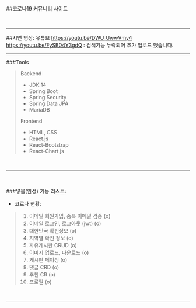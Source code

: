 ##코로나19 커뮤니티 사이트

<br><hr> 

##시연 영상: 유튜브
https://youtu.be/DWU_UwwVmy4
https://youtu.be/FySB04Y3gdQ : 검색기능 누락되어 추가 업로드 했습니다.
<br><hr>

###Tools
> Backend
> 
> * JDK 14
> * Spring Boot
> * Spring Security
> * Spring Data JPA
> * MariaDB
>
> 
> Frontend
> 
> * HTML, CSS
> * React.js
> * React-Bootstrap
> * React-Chart.js

<br><hr><br>

###넣을(완성) 기능 리스트:
* 코로나 현황: <br>
> 1. 이메일 회원가입, 중복 이메일 검증 (o)
> 2. 이메일 로그인, 로그아웃 (jwt) (o)
> 3. 대한민국 확진정보 (o)
> 4. 지역별 확진 정보 (o)
> 5. 자유게시판 CRUD (o)
> 6. 이미지 업로드, 다운로드 (o)
> 7. 게시판 페이징 (o)
> 8. 댓글 CRD (o)
> 9. 추천 CR (o)
> 10. 프로필 (o)

<br><hr> 

